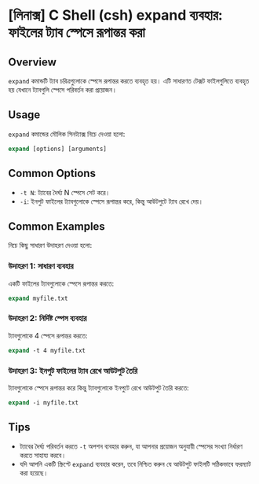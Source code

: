 # [লিনাক্স] C Shell (csh) expand ব্যবহার: ফাইলের ট্যাব স্পেসে রূপান্তর করা

## Overview
`expand` কমান্ডটি ট্যাব চরিত্রগুলোকে স্পেসে রূপান্তর করতে ব্যবহৃত হয়। এটি সাধারণত টেক্সট ফাইলগুলিতে ব্যবহৃত হয় যেখানে ট্যাবগুলি স্পেসে পরিবর্তন করা প্রয়োজন।

## Usage
`expand` কমান্ডের মৌলিক সিনট্যাক্স নিচে দেওয়া হলো:

```csh
expand [options] [arguments]
```

## Common Options
- `-t N`: ট্যাবের দৈর্ঘ্য N স্পেসে সেট করে।
- `-i`: ইনপুট ফাইলের ট্যাবগুলোকে স্পেসে রূপান্তর করে, কিন্তু আউটপুটে ট্যাব রেখে দেয়।

## Common Examples
নিচে কিছু সাধারণ উদাহরণ দেওয়া হলো:

### উদাহরণ 1: সাধারণ ব্যবহার
একটি ফাইলের ট্যাবগুলোকে স্পেসে রূপান্তর করতে:

```csh
expand myfile.txt
```

### উদাহরণ 2: নির্দিষ্ট স্পেস ব্যবহার
ট্যাবগুলোকে 4 স্পেসে রূপান্তর করতে:

```csh
expand -t 4 myfile.txt
```

### উদাহরণ 3: ইনপুট ফাইলের ট্যাব রেখে আউটপুট তৈরি
ট্যাবগুলোকে স্পেসে রূপান্তর করে কিন্তু ট্যাবগুলোকে ইনপুটে রেখে আউটপুট তৈরি করতে:

```csh
expand -i myfile.txt
```

## Tips
- ট্যাবের দৈর্ঘ্য পরিবর্তন করতে `-t` অপশন ব্যবহার করুন, যা আপনার প্রয়োজন অনুযায়ী স্পেসের সংখ্যা নির্ধারণ করতে সাহায্য করবে।
- যদি আপনি একটি স্ক্রিপ্টে `expand` ব্যবহার করেন, তবে নিশ্চিত করুন যে আউটপুট ফাইলটি সঠিকভাবে ফরম্যাট করা হয়েছে।